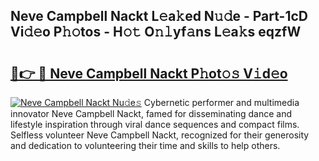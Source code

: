## Neve Campbell Nackt L𝚎a𝚔ed N𝚞𝚍e - Part-1cD Vi𝚍𝚎o P𝚑𝚘tos - H𝚘𝚝 O𝚗𝚕yf𝚊ns L𝚎a𝚔s eqzfW

# <h2><a href="http://kf9fcp.oniu.top/?m=Neve+Campbell+Nackt">🔗👉 🔴 Neve Campbell Nackt P𝚑ot𝚘𝚜 V𝚒d𝚎o</a></h2>

[![Neve Campbell Nackt Nu𝚍e𝚜](https://i.imgur.com/0qMVB7G.gif)](http://kf9fcp.oniu.top/?m=Neve+Campbell+Nackt)
Cybernetic performer and multimedia innovator Neve Campbell Nackt, famed for disseminating dance and lifestyle inspiration through viral dance sequences and compact films. Selfless volunteer Neve Campbell Nackt, recognized for their generosity and dedication to volunteering their time and skills to help others.  
